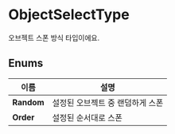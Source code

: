 # **ObjectSelectType**

오브젝트 스폰 방식 타입이에요. 
## **Enums**

 **이름** | **설명** |
 --- | --- |
**Random** |설정된 오브젝트 중 랜덤하게 스폰 |
**Order** |설정된 순서대로 스폰 |
